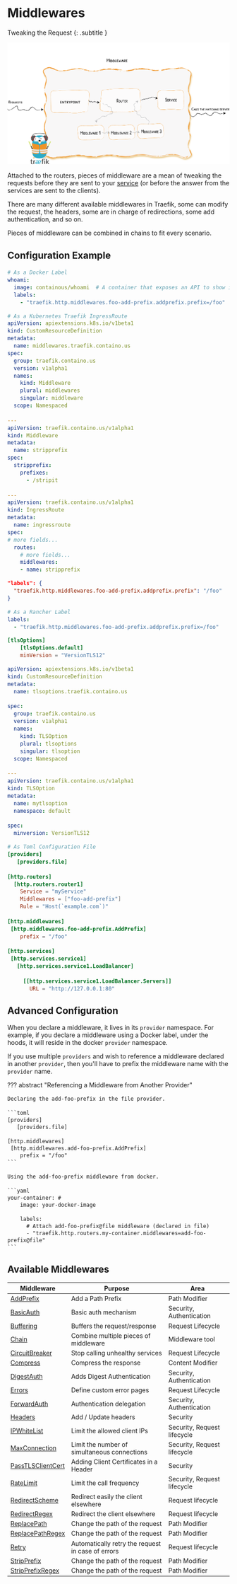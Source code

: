 # Middlewares

Tweaking the Request
{: .subtitle }

![Overview](../assets/img/middleware/overview.png)

Attached to the routers, pieces of middleware are a mean of tweaking the requests before they are sent to your [service](../routing/services/index.md) (or before the answer from the services are sent to the clients).

There are many different available middlewares in Traefik, some can modify the request, the headers, some are in charge of redirections, some add authentication, and so on.

Pieces of middleware can be combined in chains to fit every scenario.

## Configuration Example

```yaml tab="Docker"
# As a Docker Label
whoami:
  image: containous/whoami  # A container that exposes an API to show its IP address
  labels:
    - "traefik.http.middlewares.foo-add-prefix.addprefix.prefix=/foo"
```

```yaml tab="Kubernetes"
# As a Kubernetes Traefik IngressRoute
apiVersion: apiextensions.k8s.io/v1beta1
kind: CustomResourceDefinition
metadata:
  name: middlewares.traefik.containo.us
spec:
  group: traefik.containo.us
  version: v1alpha1
  names:
    kind: Middleware
    plural: middlewares
    singular: middleware
  scope: Namespaced

---
apiVersion: traefik.containo.us/v1alpha1
kind: Middleware
metadata:
  name: stripprefix
spec:
  stripprefix:
    prefixes:
      - /stripit

---
apiVersion: traefik.containo.us/v1alpha1
kind: IngressRoute
metadata:
  name: ingressroute
spec:
# more fields...
  routes:
    # more fields...
    middlewares:
    - name: stripprefix
```

```json tab="Marathon"
"labels": {
  "traefik.http.middlewares.foo-add-prefix.addprefix.prefix": "/foo"
}
```

```yaml tab="Rancher"
# As a Rancher Label
labels:
  - "traefik.http.middlewares.foo-add-prefix.addprefix.prefix=/foo"
```

```toml tab="File"
[tlsOptions]
    [tlsOptions.default]
    minVersion = "VersionTLS12"
```

```yaml tab="Kubernetes"
apiVersion: apiextensions.k8s.io/v1beta1
kind: CustomResourceDefinition
metadata:
  name: tlsoptions.traefik.containo.us

spec:
  group: traefik.containo.us
  version: v1alpha1
  names:
    kind: TLSOption
    plural: tlsoptions
    singular: tlsoption
  scope: Namespaced

---
apiVersion: traefik.containo.us/v1alpha1
kind: TLSOption
metadata:
  name: mytlsoption
  namespace: default

spec:
  minversion: VersionTLS12
```

```toml tab="File"
# As Toml Configuration File
[providers]
   [providers.file]

[http.routers]
  [http.routers.router1]
    Service = "myService"
    Middlewares = ["foo-add-prefix"]
    Rule = "Host(`example.com`)"

[http.middlewares]
 [http.middlewares.foo-add-prefix.AddPrefix]
    prefix = "/foo"

[http.services]
 [http.services.service1]
   [http.services.service1.LoadBalancer]

     [[http.services.service1.LoadBalancer.Servers]]
       URL = "http://127.0.0.1:80"
```

## Advanced Configuration

When you declare a middleware, it lives in its `provider` namespace.
For example, if you declare a middleware using a Docker label, under the hoods, it will reside in the docker `provider` namespace.

If you use multiple `providers` and wish to reference a middleware declared in another `provider`, then you'll have to prefix the middleware name with the `provider` name.

??? abstract "Referencing a Middleware from Another Provider"

    Declaring the add-foo-prefix in the file provider.

    ```toml
    [providers]
       [providers.file]

    [http.middlewares]
     [http.middlewares.add-foo-prefix.AddPrefix]
        prefix = "/foo"
    ```

    Using the add-foo-prefix middleware from docker.

    ```yaml
    your-container: #
        image: your-docker-image

        labels:
          # Attach add-foo-prefix@file middleware (declared in file)
          - "traefik.http.routers.my-container.middlewares=add-foo-prefix@file"
    ```

## Available Middlewares

| Middleware                                | Purpose                                           | Area                        |
|-------------------------------------------|---------------------------------------------------|-----------------------------|
| [AddPrefix](addprefix.md)                 | Add a Path Prefix                                 | Path Modifier               |
| [BasicAuth](basicauth.md)                 | Basic auth mechanism                              | Security, Authentication    |
| [Buffering](buffering.md)                 | Buffers the request/response                      | Request Lifecycle           |
| [Chain](chain.md)                         | Combine multiple pieces of middleware             | Middleware tool             |
| [CircuitBreaker](circuitbreaker.md)       | Stop calling unhealthy services                   | Request Lifecycle           |
| [Compress](compress.md)                   | Compress the response                             | Content Modifier            |
| [DigestAuth](digestauth.md)               | Adds Digest Authentication                        | Security, Authentication    |
| [Errors](errorpages.md)                   | Define custom error pages                         | Request Lifecycle           |
| [ForwardAuth](forwardauth.md)             | Authentication delegation                         | Security, Authentication    |
| [Headers](headers.md)                     | Add / Update headers                              | Security                    |
| [IPWhiteList](ipwhitelist.md)             | Limit the allowed client IPs                      | Security, Request lifecycle |
| [MaxConnection](maxconnection.md)         | Limit the number of simultaneous connections      | Security, Request lifecycle |
| [PassTLSClientCert](passtlsclientcert.md) | Adding Client Certificates in a Header            | Security                    |
| [RateLimit](ratelimit.md)                 | Limit the call frequency                          | Security, Request lifecycle |
| [RedirectScheme](redirectscheme.md)       | Redirect easily the client elsewhere              | Request lifecycle           |
| [RedirectRegex](redirectregex.md)         | Redirect the client elsewhere                     | Request lifecycle           |
| [ReplacePath](replacepath.md)             | Change the path of the request                    | Path Modifier               |
| [ReplacePathRegex](replacepathregex.md)   | Change the path of the request                    | Path Modifier               |
| [Retry](retry.md)                         | Automatically retry the request in case of errors | Request lifecycle           |
| [StripPrefix](stripprefix.md)             | Change the path of the request                    | Path Modifier               |
| [StripPrefixRegex](stripprefixregex.md)   | Change the path of the request                    | Path Modifier               |
